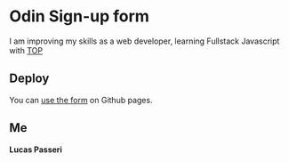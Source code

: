 # Odin Sign-up form

I am improving my skills as a web developer, learning Fullstack Javascript with [TOP](https://www.theodinproject.com/lessons/node-path-intermediate-html-and-css-sign-up-form)

## Deploy

You can [use the form](https://lucaspasseri.github.io/odin-signup-form/) on Github pages.

## Me

**Lucas Passeri**
